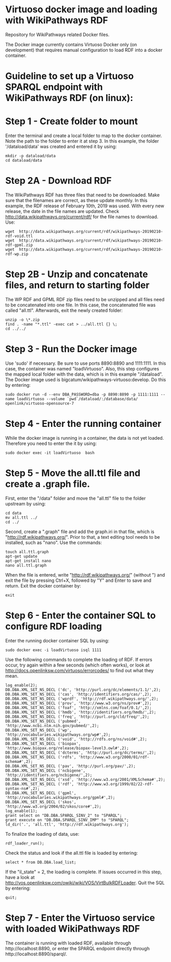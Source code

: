# Virtuoso docker image and loading with WikiPathways RDF

Repository for WikiPathways related Docker files.

The Docker image currently contains Virtuoso Docker only (on development) that requires manual configuration to load RDF into a docker container.
 
 
# Guideline to set up a Virtuoso SPARQL endpoint with WikiPathways RDF (on linux):

# Step 1 - Create folder to mount
Enter the terminal and create a local folder to map to the docker container. Note the path to the folder to enter it at step 3. In this example, the folder '/dataload/data' was created and entered it by using:
```
mkdir -p dataload/data
cd dataload/data
```

# Step 2A - Download RDF
The WikiPathways RDF has three files that need to be downloaded. Make sure that the filenames are correct, as these update monthly. In this example, the RDF release of February 10th, 2019 was used. With every new release, the date in the file names are updated. Check http://data.wikipathways.org/current/rdf/ for the file names to download. Use:
```
wget  http://data.wikipathways.org/current/rdf/wikipathways-20190210-rdf-void.ttl
wget  http://data.wikipathways.org/current/rdf/wikipathways-20190210-rdf-gpml.zip
wget  http://data.wikipathways.org/current/rdf/wikipathways-20190210-rdf-wp.zip
```

# Step 2B - Unzip and concatenate files, and return to starting folder
The WP RDF and GPML RDF zip files need to be unzipped and all files need to be concatenated into one file. In this case, the concatenated file was called "all.ttl". Afterwards, exit the newly created folder:
```
unzip -o \*.zip
find . -name "*.ttl" -exec cat > ../all.ttl {} \;
cd ../../
```

# Step 3 - Run the Docker image
Use 'sudo' if necessary. Be sure to use ports 8890:8890 and 1111:1111. In this case, the container was named "loadVirtuoso". Also, this step configures the mapped local folder with the data, which is in this example "/dataload". The Docker image used  is bigcatum/wikipathways-virtuoso:develop. Do this by entering:
```
sudo docker run -d --env DBA_PASSWORD=dba -p 8890:8890 -p 1111:1111 --name loadVirtuoso --volume `pwd`/dataload/:/database/data/  openlink/virtuoso-opensource-7
```

# Step 4 - Enter the running container
While the docker image is running in a container, the data is not yet loaded. Therefore you need to enter the it by using:

```
sudo docker exec -it loadVirtuoso  bash
```

# Step 5 - Move the all.ttl file and create a .graph file.
First, enter the "/data" folder and move the "all.ttl" file to the folder upstream by using:
```
cd data
mv all.ttl ../
cd ../
```

Second, create a ".graph" file and add the graph.iri in that file, which is "http://rdf.wikipathways.org/". Prior to that, a text editing tool needs to be installed, such as "nano". Use the commands:
```
touch all.ttl.graph
apt-get update
apt-get install nano
nano all.ttl.graph 
```

When the file is entered, write "http://rdf.wikipathways.org/" (without ") and exit the file by pressing Ctrl+X, followed by "Y" and Enter to save and return. Exit the docker container by:
```
exit
```

# Step 6 - Enter the container SQL to configure RDF loading
Enter the running docker container SQL by using: 
```
sudo docker exec -i loadVirtuoso isql 1111
```

Use the following commands to complete the loading of RDF. If errors occur, try again within a few seconds (which often works), or look at http://docs.openlinksw.com/virtuoso/errorcodes/ to find out what they mean. 
```
log_enable(2);
DB.DBA.XML_SET_NS_DECL ('dc', 'http://purl.org/dc/elements/1.1/',2);
DB.DBA.XML_SET_NS_DECL ('cas', 'http://identifiers.org/cas/',2);
DB.DBA.XML_SET_NS_DECL ('wprdf', 'http://rdf.wikipathways.org/',2);
DB.DBA.XML_SET_NS_DECL ('prov', 'http://www.w3.org/ns/prov#',2);
DB.DBA.XML_SET_NS_DECL ('foaf', 'http://xmlns.com/foaf/0.1/',2);
DB.DBA.XML_SET_NS_DECL ('hmdb', 'http://identifiers.org/hmdb/',2);
DB.DBA.XML_SET_NS_DECL ('freq', 'http://purl.org/cld/freq/',2);
DB.DBA.XML_SET_NS_DECL ('pubmed', 'http://www.ncbi.nlm.nih.gov/pubmed/',2);
DB.DBA.XML_SET_NS_DECL ('wp', 'http://vocabularies.wikipathways.org/wp#',2);
DB.DBA.XML_SET_NS_DECL ('void', 'http://rdfs.org/ns/void#',2);
DB.DBA.XML_SET_NS_DECL ('biopax', 'http://www.biopax.org/release/biopax-level3.owl#',2);
DB.DBA.XML_SET_NS_DECL ('dcterms', 'http://purl.org/dc/terms/',2);
DB.DBA.XML_SET_NS_DECL ('rdfs', 'http://www.w3.org/2000/01/rdf-schema#',2);
DB.DBA.XML_SET_NS_DECL ('pav', 'http://purl.org/pav/',2);
DB.DBA.XML_SET_NS_DECL ('ncbigene', 'http://identifiers.org/ncbigene/',2);
DB.DBA.XML_SET_NS_DECL ('xsd', 'http://www.w3.org/2001/XMLSchema#',2);
DB.DBA.XML_SET_NS_DECL ('rdf', 'http://www.w3.org/1999/02/22-rdf-syntax-ns#',2);
DB.DBA.XML_SET_NS_DECL ('gpml', 'http://vocabularies.wikipathways.org/gpml#',2);
DB.DBA.XML_SET_NS_DECL ('skos', 'http://www.w3.org/2004/02/skos/core#',2);
log_enable(1);
grant select on "DB.DBA.SPARQL_SINV_2" to "SPARQL";
grant execute on "DB.DBA.SPARQL_SINV_IMP" to "SPARQL";
ld_dir('.', 'all.ttl', 'http://rdf.wikipathways.org');
```

To finalize the loading of data, use:
```
rdf_loader_run();
```

Check the status and look if the all.ttl file is loaded by entering:
```
select * from DB.DBA.load_list;
```

If the "il_state" = 2, the loading is complete. If issues occurred in this step, have a look at http://vos.openlinksw.com/owiki/wiki/VOS/VirtBulkRDFLoader. 
Quit the SQL by entering:
```
quit;
```

# Step 7 - Enter the Virtuoso service with loaded WikiPathways RDF
The container is running with loaded RDF, available through http://localhost:8890, or enter the SPARQL endpoint directly through http://localhost:8890/sparql/.



